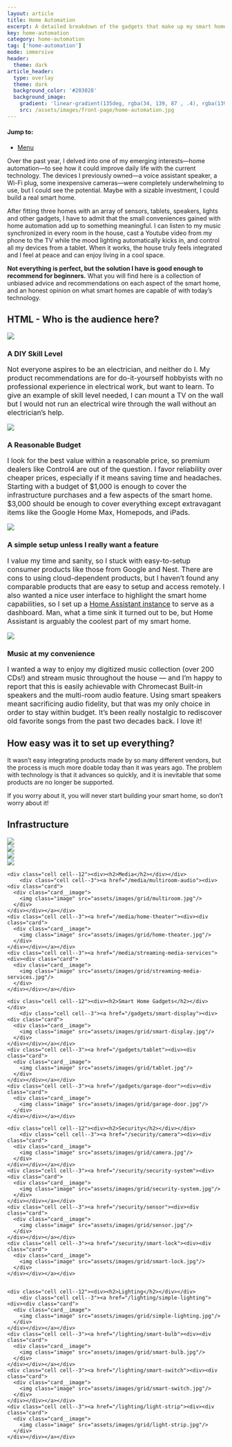 ```yaml
---
layout: article
title: Home Automation
excerpt: A detailed breakdown of the gadgets that make up my smart home solution.
key: home-automation
category: home-automation
tag: ['home-automation']
mode: immersive
header:
  theme: dark
article_header:
  type: overlay
  theme: dark
  background_color: '#203028'
  background_image:
    gradient: 'linear-gradient(135deg, rgba(34, 139, 87 , .4), rgba(139, 34, 139, .4))'
    src: /assets/images/front-page/home-automation.jpg
---
```



<!--more-->

#### Jump to:

* [Menu](#menu)





Over the past year, I delved into one of my emerging interests—home automation—to see how it could improve daily life with the current technology.  The devices I previously owned—a voice assistant speaker, a Wi-Fi plug, some inexpensive cameras—were completely underwhelming to use, but I could see the potential. Maybe with a sizable investment, I could build a real smart home.



After fitting three homes with an array of sensors, tablets, speakers, lights and other gadgets, I have to admit that the small conveniences gained with home automation add up to something meaningful. I can listen to my music synchronized in every room in the house, cast a Youtube video from my phone to the TV while the mood lighting automatically kicks in, and control all my devices from a tablet. When it works, the house truly feels integrated and I feel at peace and can enjoy living in a cool space. 



__Not everything is perfect, but the solution I have is good enough to recommend for beginners.__ What you will find here is a collection of unbiased advice and recommendations on each aspect of the smart home, and an honest opinion on what smart homes are capable of with today’s technology.



##  HTML - Who is the audience here?
<div class="item">
  <div class="item__image">
    <img class="image image--xl rounded" src="assets/images/other/diy-skill.jpg"  />
  </div>
  <div class="item__content">
    <div class="item__header">
      <h3>A DIY Skill Level</h3>
    </div>
    <div class="item__description">
      <p style="font-size: medium">Not everyone aspires to be an electrician, and neither do I. My product recommendations are for do-it-yourself hobbyists with no professional experience in electrical work, but want to learn. To give an example of skill level needed, I can mount a TV on the wall but I would not run an electrical wire through the wall without an electrician’s help.</p>
    </div>
  </div>
</div>
<p></p>

<div class="item">
  <div class="item__image">
    <img class="image image--xl rounded" src="\assets\images\other\budget.jpg"/>
  </div>
  <div class="item__content">
    <div class="item__header">
      <h3>A Reasonable Budget</h3>
    </div>
    <div class="item__description">
      <p style="font-size: medium">I look for the best value within a reasonable price, so premium dealers like Control4 are out of the question. I favor reliability over cheaper prices, especially if it means saving time and headaches. Starting with a budget of $1,000 is enough to cover the infrastructure purchases and a few aspects of the smart home. $3,000 should be enough to cover everything except extravagant items like the Google Home Max, Homepods, and iPads. </p>
    </div>
  </div>
</div>
<p></p>

<div class="item">
  <div class="item__image">
    <img class="image image--xl rounded" src="\assets\images\other\home-assistant.png"/>
  </div>
  <div class="item__content">
    <div class="item__header">
      <h3>A simple setup unless I really want a feature</h3>
    </div>
    <div class="item__description">
      <p style="font-size: medium">I value my time and sanity, so I stuck with easy-to-setup consumer products like those from Google and Nest. There are cons to using cloud-dependent products, but I haven’t found any comparable products that are easy to setup and access remotely. I also wanted a nice user interface to highlight the smart home capabilities, so I set up a <a href="https://www.home-assistant.io/">Home Assistant instance</a> to serve as a dashboard. Man, what a time sink it turned out to be, but Home Assistant is arguably the coolest part of my smart home. </p>
    </div>
  </div>
</div>
<p></p>
<div class="item">
  <div class="item__image">
    <img class="image image--xl rounded" src="\assets\images\other\music.jpg"/>
  </div>
  <div class="item__content">
    <div class="item__header">
      <h3>Music at my convenience</h3>
    </div>
    <div class="item__description">
      <p style="font-size: medium">I wanted a way to enjoy my digitized music collection (over 200 CDs!) and stream music throughout the house — and I’m happy to report that this is easily achievable with Chromecast Built-in speakers and the multi-room audio feature. Using smart speakers meant sacrificing audio fidelity, but that was my only choice in order to stay within budget. It’s been really nostalgic to rediscover old favorite songs from the past two decades back. I love it! </p>
    </div>
  </div>
</div>
<p></p>

## How easy was it to set up everything?

It wasn’t easy integrating products made by so many different vendors, but the process is much more doable today than it was  years ago. The problem with technology is that it advances so quickly, and it is inevitable that some products are no longer be supported. 

If you worry about it, you will never start building your smart home, so don’t worry about it!

<a name="menu"></a>
<div class="grid-container">
  <div class="grid grid--p-2">
    <div class="cell cell--12"><div><h2>Infrastructure</h2></div></div>
    <div class="cell cell--3"><a href="/infrastructure/network"><div><div class="card">
      <div class="card__image">
        <img class="image" src="assets/images/grid/network.jpg"  />
      </div>
    </div></div></a></div>
    <div class="cell cell--3"><a href="/infrastructure/home-automation-hub"><div><div class="card">
      <div class="card__image">
        <img class="image" src="assets/images/grid/home-automation-hub.jpg"/>
      </div>
    </div></div></a></div>
    <div class="cell cell--3"><a href="/infrastructure/wireless-standard"><div><div class="card">
      <div class="card__image">
        <img class="image" src="assets/images/grid/smart-home-standard.jpg"/>
      </div>
    </div></div></a></div>
    <div class="cell cell--3"><a href="/infrastructure/voice-assistant"><div><div class="card">
      <div class="card__image">
        <img class="image" src="assets/images/grid/voice-assistant.jpg"/>
      </div>
    </div></div></a></div>    

    <div class="cell cell--12"><div><h2>Media</h2></div></div>
        <div class="cell cell--3"><a href="/media/multiroom-audio"><div><div class="card">
      <div class="card__image">
        <img class="image" src="assets/images/grid/multiroom.jpg"/>
      </div>
    </div></div></a></div>
    <div class="cell cell--3"><a href="/media/home-theater"><div><div class="card">
      <div class="card__image">
        <img class="image" src="assets/images/grid/home-theater.jpg"/>
      </div>
    </div></div></a></div>
    <div class="cell cell--3"><a href="/media/streaming-media-services"><div><div class="card">
      <div class="card__image">
        <img class="image" src="assets/images/grid/streaming-media-services.jpg"/>
      </div>
    </div></div></a></div>
    
    <div class="cell cell--12"><div><h2>Smart Home Gadgets</h2></div></div>
        <div class="cell cell--3"><a href="/gadgets/smart-display"><div><div class="card">
      <div class="card__image">
        <img class="image" src="assets/images/grid/smart-display.jpg"/>
      </div>
    </div></div></a></div>
    <div class="cell cell--3"><a href="/gadgets/tablet"><div><div class="card">
      <div class="card__image">
        <img class="image" src="assets/images/grid/tablet.jpg"/>
      </div>
    </div></div></a></div>
    <div class="cell cell--3"><a href="/gadgets/garage-door"><div><div class="card">
      <div class="card__image">
        <img class="image" src="assets/images/grid/garage-door.jpg"/>
      </div>
    </div></div></a></div>
    
    <div class="cell cell--12"><div><h2>Security</h2></div></div>
        <div class="cell cell--3"><a href="/security/camera"><div><div class="card">
      <div class="card__image">
        <img class="image" src="assets/images/grid/camera.jpg"/>
      </div>
    </div></div></a></div>
    <div class="cell cell--3"><a href="/security/security-system"><div><div class="card">
      <div class="card__image">
        <img class="image" src="assets/images/grid/security-system.jpg"/>
      </div>
    </div></div></a></div>
    <div class="cell cell--3"><a href="/security/sensor"><div><div class="card">
      <div class="card__image">
        <img class="image" src="assets/images/grid/sensor.jpg"/>
      </div>
    </div></div></a></div>
    <div class="cell cell--3"><a href="/security/smart-lock"><div><div class="card">
      <div class="card__image">
        <img class="image" src="assets/images/grid/smart-lock.jpg"/>
      </div>
    </div></div></a></div>


    <div class="cell cell--12"><div><h2>Lighting</h2></div></div>
        <div class="cell cell--3"><a href="/lighting/simple-lighting"><div><div class="card">
      <div class="card__image">
        <img class="image" src="assets/images/grid/simple-lighting.jpg"/>
      </div>
    </div></div></a></div>
    <div class="cell cell--3"><a href="/lighting/smart-bulb"><div><div class="card">
      <div class="card__image">
        <img class="image" src="assets/images/grid/smart-bulb.jpg"/>
      </div>
    </div></div></a></div>
    <div class="cell cell--3"><a href="/lighting/smart-switch"><div><div class="card">
      <div class="card__image">
        <img class="image" src="assets/images/grid/smart-switch.jpg"/>
      </div>
    </div></div></a></div>
    <div class="cell cell--3"><a href="/lighting/light-strip"><div><div class="card">
      <div class="card__image">
        <img class="image" src="assets/images/grid/light-strip.jpg"/>
      </div>
    </div></div></a></div>
  </div>  


</div>

